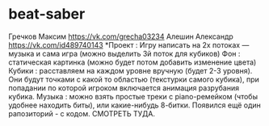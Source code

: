 # beat-saber
Гречков Максим
https://vk.com/grecha03234
Алешин Александр
https://vk.com/id489740143
*Проект : Игру написать на 2х потоках — музыка и сама игра (можно выделить 3й поток для кубиков)
	Фон : статическая картинка (можно будет потом добавить изменение цвета)
	Кубики : расставляем на каждом уровне вручную (будет 2-3 уровня). Они будут точками с какой то областью (текстурки самого кубика), при попадании по которой игроком включается анимация разрубания кубика.
	Музыка : можно взять простые треки с piano-ремейком (чтобы удобнее находить биты), или какие-нибудь 8-битки.
	Появился ещё один рапозиторий - с кодом. СМОТРЕТЬ ТУДА.